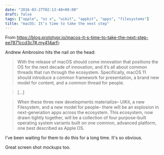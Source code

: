 ```yaml
---
date: "2016-03-27T02:13:40+00:00"
draft: false
tags: ["apple", "os x", "uikit", "appkit", "apps", "filesystems"]
title: "macOS: It’s time to take the next step"
---
```

From https://blog.prototypr.io/macos-it-s-time-to-take-the-next-step-ee7871ccd3c7#.my414arfi:


Andrew Ambrosino hits the nail on the head:

>With the release of macOS should come innovation that positions the OS for the next decade of innovation, and it’s all about common threads that run through the ecosystem. Specifically, macOS 11 should introduce a common framework for presentation, a brand new model for content, and a common thread for people.

>[...]

>When these three new developments materialize– UIKit, a new Filesystem, and a new model for people– there will be an explosion in next-generation apps across the ecosystem. This ecosystem, now drawn tightly together, will be a collection of four purpose-built operating system variants built on one common, advanced platform, one best described as Apple OS.

I've been waiting for them to do this for a long time. It's so obvious.

Great screen shot mockups too.
